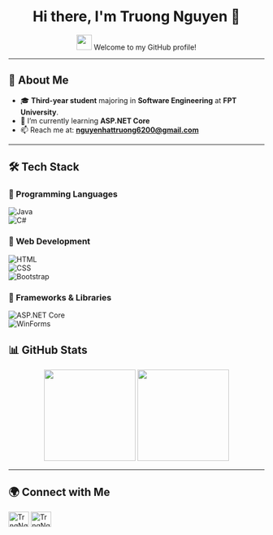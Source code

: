 <h1 align="center">Hi there, I'm Truong Nguyen 👋</h1>

<p align="center">
  <img src="https://media.giphy.com/media/hvRJCLFzcasrR4ia7z/giphy.gif" width="30">
  Welcome to my GitHub profile!
</p>

---

## 🚀 About Me  
- 🎓 **Third-year student** majoring in **Software Engineering** at **FPT University**.   
- 🌱 I’m currently learning **ASP.NET Core**  
- 📫 Reach me at: **nguyenhattruong6200@gmail.com**  

---

## 🛠️ Tech Stack  
### 🔹 Programming Languages  
![Java](https://img.shields.io/badge/-Java-007396?style=flat&logo=java&logoColor=white)  
![C#](https://img.shields.io/badge/-C%23-239120?style=flat&logo=c-sharp&logoColor=white)  
### 🔹 Web Development  
![HTML](https://img.shields.io/badge/-HTML5-E34F26?style=flat&logo=html5&logoColor=white)  
![CSS](https://img.shields.io/badge/-CSS3-1572B6?style=flat&logo=css3&logoColor=white)  
![Bootstrap](https://img.shields.io/badge/-Bootstrap-563D7C?style=flat&logo=bootstrap&logoColor=white)  
### 🔹 Frameworks & Libraries  
![ASP.NET Core](https://img.shields.io/badge/-ASP.NET%20Core-5C2D91?style=flat&logo=dotnet&logoColor=white)  
![WinForms](https://img.shields.io/badge/-WinForms-0078D6?style=flat&logo=windows&logoColor=white)  

## 📊 GitHub Stats  
<p align="center">
  <img height="180em" src="https://github-readme-stats.vercel.app/api?username=trngngy&show_icons=true&theme=radical&include_all_commits=true&count_private=true"/>
  <img height="180em" src="https://github-readme-stats.vercel.app/api/top-langs/?username=trngngy&layout=compact&langs_count=7&theme=radical"/>
</p>

---

## 🌍 Connect with Me  
<a href="https://fb.com/trgnguyn" target="blank"><img align="center" src="https://raw.githubusercontent.com/rahuldkjain/github-profile-readme-generator/master/src/images/icons/Social/facebook.svg" alt="TrngNgy" height="30" width="40" /></a>
<a href="https://instagram.com/tntrng._.004" target="blank"><img align="center" src="https://raw.githubusercontent.com/rahuldkjain/github-profile-readme-generator/master/src/images/icons/Social/instagram.svg" alt="TrngNgy" height="30" width="40" /></a>
